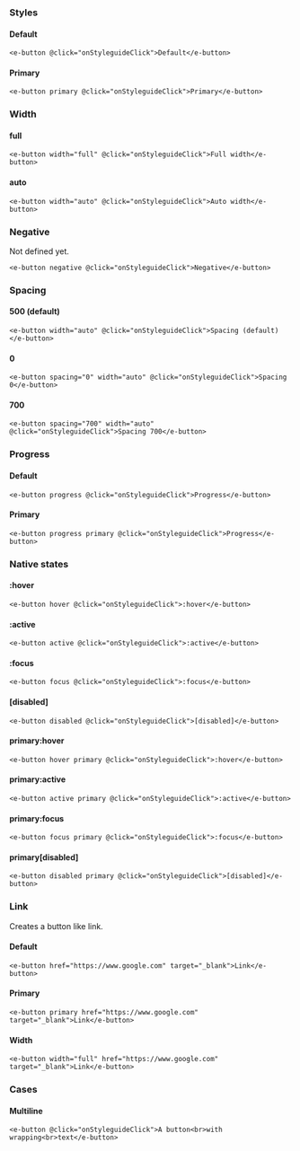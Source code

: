 ### Styles

#### Default

```vue
<e-button @click="onStyleguideClick">Default</e-button>

```

#### Primary

```vue
<e-button primary @click="onStyleguideClick">Primary</e-button>
```

### Width

#### full

```vue
<e-button width="full" @click="onStyleguideClick">Full width</e-button>
```

#### auto

```vue
<e-button width="auto" @click="onStyleguideClick">Auto width</e-button>
```

### Negative

Not defined yet.

```vue
<e-button negative @click="onStyleguideClick">Negative</e-button>
```

### Spacing

#### 500 (default)

```vue
<e-button width="auto" @click="onStyleguideClick">Spacing (default)</e-button>
```

#### 0

```vue
<e-button spacing="0" width="auto" @click="onStyleguideClick">Spacing 0</e-button>
```

#### 700

```vue
<e-button spacing="700" width="auto" @click="onStyleguideClick">Spacing 700</e-button>
```

### Progress

#### Default

```vue
<e-button progress @click="onStyleguideClick">Progress</e-button>
```

#### Primary

```vue
<e-button progress primary @click="onStyleguideClick">Progress</e-button>
```

### Native states

#### :hover
```vue
<e-button hover @click="onStyleguideClick">:hover</e-button>
```

#### :active
```vue
<e-button active @click="onStyleguideClick">:active</e-button>
```

#### :focus
```vue
<e-button focus @click="onStyleguideClick">:focus</e-button>
```

#### \[disabled\]
```vue
<e-button disabled @click="onStyleguideClick">[disabled]</e-button>
```

#### primary:hover
```vue
<e-button hover primary @click="onStyleguideClick">:hover</e-button>
```

#### primary:active
```vue
<e-button active primary @click="onStyleguideClick">:active</e-button>
```

#### primary:focus
```vue
<e-button focus primary @click="onStyleguideClick">:focus</e-button>
```

#### primary\[disabled\]

```vue
<e-button disabled primary @click="onStyleguideClick">[disabled]</e-button>
```

### Link

Creates a button like link.

#### Default

```vue
<e-button href="https://www.google.com" target="_blank">Link</e-button>
```

#### Primary

```vue
<e-button primary href="https://www.google.com" target="_blank">Link</e-button>
```

#### Width

```vue
<e-button width="full" href="https://www.google.com" target="_blank">Link</e-button>
```

### Cases

#### Multiline

```vue
<e-button @click="onStyleguideClick">A button<br>with wrapping<br>text</e-button>
```
